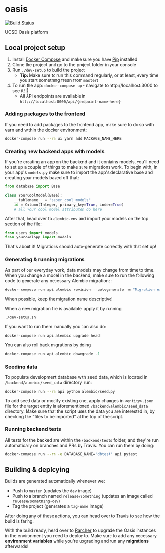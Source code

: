 # oasis

[![Build Status](https://travis-ci.org/instedd/oasis.svg?branch=master)](https://travis-ci.org/instedd/oasis)

UCSD Oasis platform

## Local project setup

1. Install [Docker Compose](https://docs.docker.com/compose/install/) and make sure you have [Pip](https://pip.pypa.io/en/stable/installing/) installed
2. Clone the project and go to the project folder in your console
3. Run `./dev-setup` to build the project
    - **Tip:** Make sure to run this command regularly, or at least, every time you start something fresh from `master`!
4. To run the app: `docker-compose up` - navigate to http://localhost:3000 to see it! 🚀
    - All API endpoints are available in `http://localhost:8000/api/{endpoint-name-here}`

### Adding packages to the frontend

If you need to add packages to the frontend app, make sure to do so with yarn and within the docker environment:

```zsh
docker-compose run --rm ui yarn add PACKAGE_NAME_HERE 
```

### Creating new backend apps with models

If you're creating an app on the backend and it contains models, you'll need to set up a couple of things to make sure migrations work. To begin with, in your app's `models.py` make sure to import the app's declarative base and creating your models based off that:

```python
from database import Base

class YourCoolModel(Base):
    __tablename__ = "super_cool_models"
    id = Column(Integer, primary_key=True, index=True)
    # all your cool model attributes go here
```

After that, head over to `alembic.env` and import your models on the top section of the file:

```python
from users import models
from yourcoolapp import models
```

That's about it! Migrations should auto-generate correctly with that set up!

### Generating & running migrations

As part of our everyday work, data models may change from time to time. When you change a model in the backend, make sure to run the following code to generate any necessary Alembic migrations:

```python
docker-compose run api alembic revision --autogenerate -m "Migration name here!"
```

When possible, keep the migration name descriptive!

When a new migration file is available, apply it by running

```zsh
./dev-setup.sh
```
If you want to run them manually you can also do:

```python
docker-compose run api alembic upgrade head
```

You can also roll back migrations by doing

```python
docker-compose run api alembic downgrade -1
```

### Seeding data

To populate development database with seed data, which is located in `/backend/almebic/seed_data` directory, run:

```zsh
docker-compose run --rm api python alembic/seed.py
```

To add seed data or modify existing one, apply changes in `<entity>.json` file for the target entity in aforementioned `/backend/alembic/seed_data` directory. Make sure that the script uses the data you are
interested in, by checking the "files to be imported" at the top of the script.

### Running backend tests

All tests for the backed are within the `/backend/tests` folder, and they're run automatically on branches and PRs by Travis. You can run them by doing:

```zsh
docker-compose run --rm -e DATABASE_NAME='dbtest' api pytest
```

## Building & deploying

Builds are generated automatically whenever we:

- Push to `master` (updates the `dev` image)
- Push to a branch named `release/something` (updates an image called `release/something-dev`)
- Tag the project (generates a `tag-name` image)

After doing any of these actions, you can head over to [Travis](https://travis-ci.org/github/instedd/oasis) to see  how the build is faring.

With the build ready, head over to [Rancher](https://rancher.instedd.org/) to upgrade the Oasis instances in the environment you need to deploy to. Make sure to add any necessary **environment variables** while you're upgrading and run any **migrations** afterwards!

